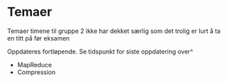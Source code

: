 # Temaer 

Temaer timene til gruppe 2 ikke har dekket særlig som det trolig er lurt å ta en titt på før eksamen

Oppdateres fortløpende. Se tidspunkt for siste oppdatering over^

- MapReduce
- Compression

